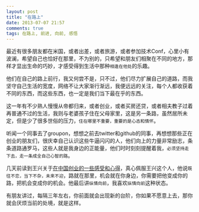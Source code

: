 ```yaml
---
layout: post
title: "在路上"
date: 2013-07-07 21:57
comments: true
tags: 在路上, 前进, 向前, 感悟
---
```

最近有很多朋友都在米国，或者出差，或者旅游，或者参加技术Conf，心里小有波澜，希望自己也恰好在那里，不为别的，只希望和朋友们相聚在不同的地方，那样才显出生命的巧妙，才感受得到生活中那种`相逢在他处`的乐趣。

他们在自己的路上前行，我又何尝不是，只不过，他们尽力扩展自己的道路，而我坚守自己生活的宽度，网络不让大家渐行渐远，我便远远的关注，每个人都收获着不同的东西，而这些东西，也一定是我们当下最在乎的东西。

这一年有不少熟人慢慢从帝都归来，或者创业，或者买房还贷，或者相夫教子过着再普通不过的生活，我则与老婆孩子住在父母家里，这是另一条路，虽然居所未定，但是少了很多世俗的压力，`住在哪里不重要，重要的是心态和情怀`。

听闻一个同事去了groupon，想想之前去twitter和github的同事，再想想那些正在创业的朋友们，很庆幸自己认识这些牛逼闪闪的人，他们向上的力量非常励志，条条道路通罗马，这些人就是我身边的正能量，他们时时刻刻提醒着我，`必须坚持走下去，走一条成全自己心智的路`。

几天前读到王兴关于[在中国创业的一些感受和心得]，真心佩服王兴这个人，他说`既往不恋，当下不杂，未来不迎`，路就在那里，机会就在你身边，你需要把他变成你的路，把机会变成你的机会。他最后讲`纵情向前`，我喜欢`纵情向前`这种状态。

有朋友讲过，每隔三年左右，你前面就会出现新的台阶，你如果不愿意上去，那你就会厌烦当前的处境，就是这样。


[在中国创业的一些感受和心得]: http://weibo.com/1642482194/zEyEv2ZiM